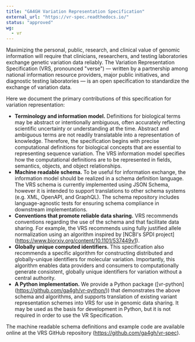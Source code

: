 ```yaml
---
title: "GA4GH Variation Representation Specification"
external_url: "https://vr-spec.readthedocs.io/"
status: "approved"
wg:
  - vr
---
```


Maximizing the personal, public, research, and clinical value of genomic information will require
that clinicians, researchers, and testing laboratories exchange genetic variation data reliably.
The Variation Representation Specification (VRS, pronounced "verse") — written by a partnership among 
national information resource providers, major public initiatives, and diagnostic testing laboratories —
is an open specification to standardize the exchange of variation data.

Here we document the primary contributions of this specification for variation representation:

- **Terminology and information model.** Definitions for biological terms may be abstract or
  intentionally ambiguous, often accurately reflecting scientific uncertainty or understanding at
  the time. Abstract and ambiguous terms are not readily translatable into a representation of
  knowledge. Therefore, the specification begins with precise computational definitions for
  biological concepts that are essential to representing sequence variation. The VRS information
  model specifies how the computational definitions are to be represented in fields, semantics,
  objects, and object relationships.
- **Machine readable schema.** To be useful for information exchange, the information model should
  be realized in a schema definition language. The VRS schema is currently implemented using JSON
  Schema, however it is intended to support translations to other schema systems (e.g. XML,
  OpenAPI, and GraphQL). The schema repository includes language-agnostic tests for ensuring schema
  compliance in downstream implementations.
- **Conventions that promote reliable data sharing.** VRS recommends conventions regarding
  the use of the schema and that facilitate data sharing.  For example, the VRS recommends
  using fully justified allele normalization using an algorithm inspired by [NCBI's SPDI project]
  (https://www.biorxiv.org/content/10.1101/537449v1).
- **Globally unique computed identifiers.** This specification also recommends a specific algorithm
  for constructing distributed and globally-unique identifiers for molecular variation. Importantly, this
  algorithm enables data providers and consumers to computationally generate consistent, globally
  unique identifiers for variation without a central authority.
- **A Python implementation.** We provide a Python package ([vr-python]
  (https://github.com/ga4gh/vr-python/)) that demonstrates the
  above schema and algorithms, and supports translation of existing
  variant representation schemes into VRS for use in genomic data
  sharing.  It may be used as the basis for development in Python,
  but it is not required in order to use the VR Specification.

The machine readable schema definitions and example code are available online at the VRS GitHub
repository (<https://github.com/ga4gh/vr-spec>).
